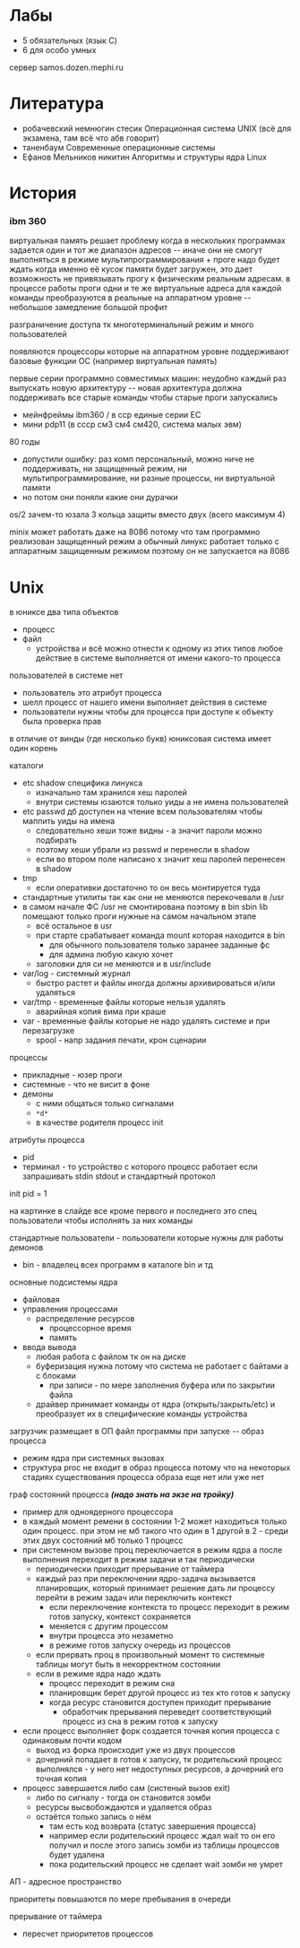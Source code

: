 # Лабы
- 5 обязательных (язык С)
- 6 для особо умных

сервер samos.dozen.mephi.ru 

# Литература
- робачевский немнюгин стесик Операционная система UNIX (всё для экзамена, там всё что абв говорит)
- таненбаум Современные операционные системы
- Ефанов Мельников никитин Алгоритмы и структуры ядра Linux

# История
### ibm 360

виртуальная память решает проблему когда в нескольких программах задается один и тот же диапазон адресов -- иначе они не смогут выполняться в режиме мультипрограммирования + проге надо будет ждать когда именно её кусок памяти будет загружен, это дает возможность не привязывать прогу к физическим реальным адресам. в процессе работы проги одни и те же виртуальные адреса для каждой команды преобразуются в реальные на аппаратном уровне -- небольшое замедление большой профит

разграничение доступа тк многотерминальный режим и много пользователей

появляются процессоры которые на аппаратном уровне поддерживают базовые функции ОС (например виртуальная память)

первые серии программно совместимых машин: неудобно каждый раз выпускать новую архитектуру -- новая архитектура должна поддерживать все старые команды чтобы старые проги запускались
- мейнфреймы ibm360 / в сср единые серии ЕС
- мини pdp11 (в ссср см3 см4 см420, система малых эвм)

80 годы
- допустили ошибку: раз комп персональный, можно ниче не поддерживать, ни защищенный режим, ни мультипрограммирование, ни разные процессы, ни виртуальной памяти
- но потом они поняли какие они дурачки

os/2 зачем-то юзала 3 кольца защиты вместо двух (всего максимум 4)

minix может работать даже на 8086 потому что там программно реализован защищенный режим а обычный линукс работает только с аппаратным защищенным режимом поэтому он не запускается на 8086


# Unix

в юниксе два типа объектов
- процесс
- файл
	- устройства
и всё можно отнести к одному  из этих типов
любое действие в системе выполняется от имени какого-то процесса

пользователей в системе нет
- пользователь это атрибут процесса
- шелл процесс от нашего имени выполняет действия в системе
- пользователи нужны чтобы для процесса при доступе к объекту была проверка прав

в отличие от винды (где несколько букв) юниксовая система имеет один корень

каталоги
- etc shadow специфика линукса
	- изначально там хранился хеш паролей
	- внутри системы юзаются только уиды а не имена пользователей
- etc passwd дб доступен на чтение всем пользователям чтобы маппить уиды на имена
	- следовательно хеши тоже видны - а значит пароли можно подбирать
	- поэтому хеши убрали из passwd и перенесли в shadow
	- если во втором поле написано x значит хеш паролей перенесен в shadow
- tmp
	- если оперативки достаточно то он весь монтируется туда
- стандартные утилиты так как они не меняются перекочевали в /usr
- в самом начале ФС /usr не смонтирована поэтому в bin sbin lib помещают только проги нужные на самом начальном этапе
	- всё остальное в usr
	- при старте срабатывает команда mount которая находится в bin
		- для обычного пользователя только заранее заданные фс
		- для админа любую какую хочет
	- заголовки для си не меняются и в usr/include
- var/log - системный журнал
	- быстро растет и файлы иногда должны архивироваться и/или удаляться
- var/tmp - временные файлы которые нельзя удалять
	- аварийная копия вима при краше
- var - временные файлы которые не надо удалять системе и при перезагрузке
	- spool - напр задания печати, крон сценарии

процессы
- прикладные - юзер проги 
- системные - что не висит в фоне
- демоны
	- с ними общаться только сигналами
	- `*d*`
	- в качестве родителя процесс init

атрибуты процесса
- pid
- терминал - то устройство с которого процесс работает если запрашивать stdin stdout и стандартный протокол

init pid = 1

на картинке в слайде все кроме первого и последнего это спец пользователи чтобы исполнять за них команды

стандартные пользователи - пользователи которые нужны для работы демонов
- bin - владелец всех программ в каталоге bin и тд

основные подсистемы ядра
- файловая
- управления процессами
	- распределение ресурсов
		- процессорное время
		- память
- ввода вывода
	- любая работа с файлом тк он на диске
	- буферизация нужна потому что система не работает с байтами а с блоками
		- при записи - по мере заполнения буфера или по закрытии файла
	- драйвер принимает команды от ядра (открыть/закрыть/etc) и преобразует их в специфические команды устройства

загрузчик размещает в ОП файл программы при запуске -- образ процесса
- режим ядра при системных вызовах
- структура proc не входит в образ процесса потому что на некоторых стадиях существования процесса образа еще нет или уже нет

граф состояний процесса ***(надо знать на экзе на тройку)***
- пример для одноядерного процессора
- в каждый момент ремени в состоянии 1-2 может находиться только один процесс. при этом не мб такого что один в 1 другой в 2 - среди этих двух состояний мб только 1 процесс
- при системном вызове проц переключается в режим ядра а после выполнения переходит в режим задачи и так периодически
	- периодически приходит прерывание от таймера
	- каждый раз при переключении ядро-задача вызывается планировщик, который принимает решение дать ли процессу перейти в режим задач или переключить контекст
		- если переключение контекста то процесс переходит в режим готов запуску, контекст сохраняется
		- меняется с другим процессом
		- внутри процесса это незаметно
		- в режиме готов запуску очередь из процессов
	- если прервать проц в произвольный момент то системные таблицы могут быть в некорректном состоянии
	- если в режиме ядра надо ждать
		- процесс переходит в режим сна
		- планировщик берет другой процесс из тех кто готов к запуску
		- когда ресурс становится доступен приходит прерывание
			- обработчик прерывания переведет соответствующий процесс из сна в режим готов к запуску
- если процесс выполняет форк создается точная копия процесса с одинаковым почти кодом
	- выход из форка происходит уже из двух процессов
	- дочерний попадает в готов к запуску, тк родительский процесс выполнялся - у него нет недоступных ресурсов, а дочерний его точная копия
- процесс завершается либо сам (систеный вызов exit)
	- либо по сигналу - тогда он становится зомби
	- ресурсы высвобождаются и удаляется образ
	- остаётся только запись о нём
		- там есть код возврата (статус завершения процесса)
		- например если родительский процесс ждал wait то он его получил и после этого запись зомби из таблицы процессов будет удалена
		- пока родительский процесс не сделает wait зомби не умрет 

АП - адресное пространство

приоритеты повышаются по мере пребывания в очереди

прерывание от таймера
- пересчет приоритетов процессов
